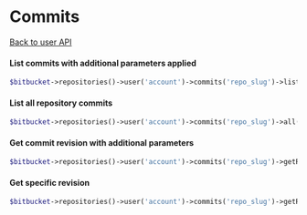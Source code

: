 Commits
=======
[Back to user API](../user.md)

#### List commits with additional parameters applied
```php
$bitbucket->repositories()->user('account')->commits('repo_slug')->listWithAdditionalParameters([{params}]);
```

#### List all repository commits
```php
$bitbucket->repositories()->user('account')->commits('repo_slug')->all();
```

#### Get commit revision with additional parameters
```php
$bitbucket->repositories()->user('account')->commits('repo_slug')->getRevisionWithAdditionalParameters('revision', [{$params}]);
```

#### Get specific revision
```php
$bitbucket->repositories()->user('account')->commits('repo_slug')->getRevision('revision');
```